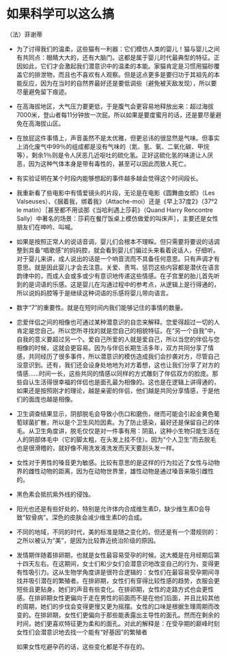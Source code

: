 # 如果科学可以这么搞
（法）菲谢蒂

- 为了讨得我们的温柔，这些猫有一利器：它们模仿人类的婴儿！猫与婴儿之间有共同点：眼睛大大的，还有大脑门。这都是属于婴儿时代最典型的特征。正因如此，它们才会激起我们潜意识中的温柔的本能。家猫肯定是习惯用猫砂覆盖它的排泄物，而且也不喜欢有人观察。但是这点更多是要归功于其祖先的本能反应，因为在当时的自然界最好还是要低调些（避免被天敌发现），所以要尽量避免留下痕迹。

- 在高海拔地区，大气压力要更低，于是腹气会更容易地释放出来：超过海拔7000米，登山者每11分钟放一次屁。所以如果是要度蜜月的话，还是要尽量避免在高海拔山区。

- 在放屁这件事情上，声音虽然不是太优雅，但更忌讳的很显然是气味。但事实上消化废气中99％的组成都是没有气味的（氮、氢、氧、二氧化碳、甲烷等），剩余1％则是令人厌恶几近呕吐的硫化氢。正好这硫化氢的味道让人厌恶，因为这种气体本身是带有毒性的，甚至可以因此而致人死亡。

- 有实验证明在某个时段内能够想起的事件越多越会觉得这个时间段长。

- 我重新看了些电影中有情爱镜头的片段，无论是在电影《圆舞曲女郎》（Les Valseuses）、《捆着我，绑着我》（Attache-moi）还是《早上37度2》（37°2 le matin）［甚至都不用谈那《当哈利遇上莎莉》（Quand Harry Rencontre Sally）中著名的场景：莎莉在餐厅饭桌上模仿做爱的叫床声］，主要还是女性朋友们在呻吟、叫喊。

- 如果是按照正常人的说话音调，婴儿们会根本不理睬。但只需要将要说的话调整到具备“唱歌感”的妈妈腔，就会看到婴儿们偏过头来看着说话人，仔细听。对于婴儿来讲，成人说出的话是一个响音流而不具备任何意思。只有声调才有意思。就是因此婴儿才会去注意。关爱、责骂、惩罚这些内容都是潜伏在语言韵律中的，而成人会或多或少有意识地传递这些情感。在子宫里的胎儿首先听到的是词语的乐感。这是婴儿在沟通过程中的参考点，从逻辑上是行得通的，所以说妈妈腔等于是继续这种词语的乐感将婴儿带向语言。

- 数字“7”的重要性。就是在短时间内我们能够记住的事情的数量。

- 恋爱伴侣之间的相像也可通过某种潜意识的自恋来解释。您爱得超过一切的人肯定是您自己。所以您所寻找的就是您自己的相貌特征。在“另一个自我”中，自我的意义要超过另一个。爱自己所爱的人就是爱自己，所以当您的伴侣与您相像的时候，这就会更容易。因为与伴侣长期生活多年，双方共同分享了情感，共同经历了很多事件，所以潜意识的模仿造成我们会抄袭对方，尽管自己没意识到。还有，我们还会设身处地地为对方着想，这也让我们分享了对方的情感……时间一长，这些共同的情感以同样的方式雕刻了伴侣双方的脸庞。那些自认生活得很幸福的伴侣也是面孔最为相像的。这也是在逻辑上讲得通的，如果还是按照刚才的理论，越是亲密的伴侣，他们越是共同分享情感，于是他们的面庞也越是相像。

- 卫生调查结果显示，阴部脱毛会导致小伤口和磨伤，继而可能会引起金黄色葡萄球菌扩散，所以是个卫生风险因素。为了防止感染，最好还是保留自己的体毛。从卫生角度讲，脱毛仅仅是对一件事有用：阴虱，这种小生物只能生活在人的阴部体毛中（它的脚太粗，在头发上挂不住）。因为“个人卫生”而去脱毛也是很滑稽的，就好像不用洗发液洗发而天天要刮头发一样。

- 女性对于男性的嗓音更为敏感。比较有意思的是这样的行为拉近了女性与动物界的雌性动物的距离，因为在动物世界里，雄性动物是通过嗓音来吸引雌性的。

- 黑色素会抵抗紫外线的侵蚀。

- 阳光也还是有些好处的，特别是允许体内合成维生素D，缺少维生素D会导致“软骨病”。深色的皮肤会减少维生素D的合成。

- 不同的地域，不同的时代，美的标准是随之变化的。但还是有一个潜规则的：之所以被认为“美”，是因为比较靠近统治阶级的原因。

- 发情期伴随着排卵期，也就是女性最容易受孕的时候。这大概是在月经期后第十四天左右。在这期间，女士们和少女们会潜意识地改变自己的行为，变得更有性吸引力。这从生物学角度讲是很符合逻辑的：女性们在最容易受孕期间寻找并吸引潜在的繁殖者。在排卵期，女性们有穿得比较性感的趋势，衣服会更短些且更贴身。她们的声音有些变化。在排卵期，女性的走路方式也会更性感。在排卵期女性更偏向于走在男性的前面而不是在他们后面，并且比较其他的周期，她们的步伐会变得更慢又更为摇摆。女性的口味是根据生理周期而改变的。在排卵期，女性们更偏向于那些能表露出主导性的面孔。然而在剩余的时间，她们更喜欢特征更为柔和的面孔。对此的解释是：在受孕期的巅峰时刻女性们会潜意识地去找一个能有“好基因”的繁殖者

  如果女性吃避孕药的话，这些变化都是不存在的。
                      